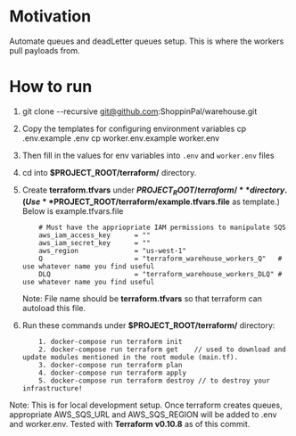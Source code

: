 # Motivation

Automate queues and deadLetter queues setup. This is where the workers pull payloads from.

# How to run

1. git clone --recursive git@github.com:ShoppinPal/warehouse.git

2. Copy the templates for configuring environment variables
cp .env.example .env
cp worker.env.example worker.env

3. Then fill in the values for env variables into `.env` and `worker.env` files

4. cd into **$PROJECT_ROOT/terraform/** directory.

5. Create **terraform.tfvars** under **$PROJECT_ROOT/terraform/** directory. (Use **$PROJECT_ROOT/terraform/example.tfvars.file** as template.)
    Below is example.tfvars.file
    ```
        # Must have the appriopriate IAM permissions to manipulate SQS
        aws_iam_access_key      = ""
        aws_iam_secret_key      = ""
        aws_region              = "us-west-1"
        Q                       = "terraform_warehouse_workers_Q"   # use whatever name you find useful
        DLQ                     = "terraform_warehouse_workers_DLQ" # use whatever name you find useful
    ```
    Note: File name should be **terraform.tfvars** so that terraform can autoload this file.
6. Run these commands under **$PROJECT_ROOT/terraform/** directory:
    ```
        1. docker-compose run terraform init
        2. docker-compose run terraform get    // used to download and update modules mentioned in the root module (main.tf).
        3. docker-compose run terraform plan
        4. docker-compose run terraform apply
        5. docker-compose run terraform destroy // to destroy your infrastructure!
    ```


Note: This is for local development setup. Once terraform creates queues, appropriate AWS_SQS_URL and AWS_SQS_REGION will be added to .env and worker.env. Tested with **Terraform v0.10.8** as of this commit.